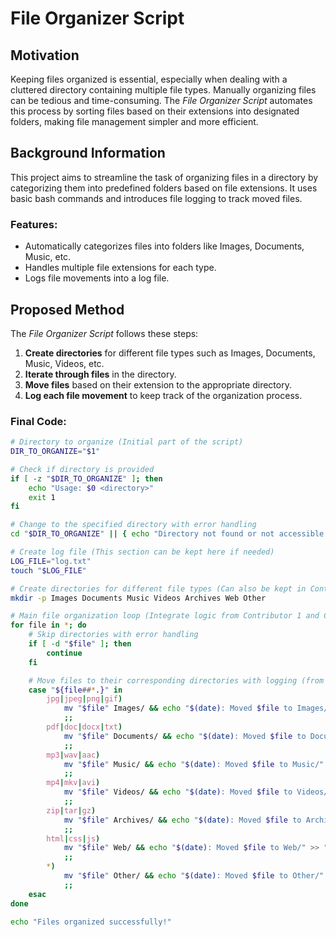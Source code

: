 # File Organizer Script

## Motivation

Keeping files organized is essential, especially when dealing with a cluttered directory containing multiple file types. Manually organizing files can be tedious and time-consuming. The *File Organizer Script* automates this process by sorting files based on their extensions into designated folders, making file management simpler and more efficient.

## Background Information

This project aims to streamline the task of organizing files in a directory by categorizing them into predefined folders based on file extensions. It uses basic bash commands and introduces file logging to track moved files.

### Features:
- Automatically categorizes files into folders like Images, Documents, Music, etc.
- Handles multiple file extensions for each type.
- Logs file movements into a log file.

## Proposed Method

The *File Organizer Script* follows these steps:

1. **Create directories** for different file types such as Images, Documents, Music, Videos, etc.
2. **Iterate through files** in the directory.
3. **Move files** based on their extension to the appropriate directory.
4. **Log each file movement** to keep track of the organization process.

### Final Code:

```bash
# Directory to organize (Initial part of the script)
DIR_TO_ORGANIZE="$1"

# Check if directory is provided
if [ -z "$DIR_TO_ORGANIZE" ]; then
    echo "Usage: $0 <directory>"
    exit 1
fi

# Change to the specified directory with error handling
cd "$DIR_TO_ORGANIZE" || { echo "Directory not found or not accessible!"; exit 1; }

# Create log file (This section can be kept here if needed)
LOG_FILE="log.txt"
touch "$LOG_FILE"

# Create directories for different file types (Can also be kept in Contributor 1)
mkdir -p Images Documents Music Videos Archives Web Other

# Main file organization loop (Integrate logic from Contributor 1 and Contributor 2)
for file in *; do
    # Skip directories with error handling
    if [ -d "$file" ]; then
        continue
    fi

    # Move files to their corresponding directories with logging (from Contributor 2)
    case "${file##*.}" in
        jpg|jpeg|png|gif)
            mv "$file" Images/ && echo "$(date): Moved $file to Images/" >> "$LOG_FILE"
            ;;
        pdf|doc|docx|txt)
            mv "$file" Documents/ && echo "$(date): Moved $file to Documents/" >> "$LOG_FILE"
            ;;
        mp3|wav|aac)
            mv "$file" Music/ && echo "$(date): Moved $file to Music/" >> "$LOG_FILE"
            ;;
        mp4|mkv|avi)
            mv "$file" Videos/ && echo "$(date): Moved $file to Videos/" >> "$LOG_FILE"
            ;;
        zip|tar|gz)
            mv "$file" Archives/ && echo "$(date): Moved $file to Archives/" >> "$LOG_FILE"
            ;;
        html|css|js)
            mv "$file" Web/ && echo "$(date): Moved $file to Web/" >> "$LOG_FILE"
            ;;
        *)
            mv "$file" Other/ && echo "$(date): Moved $file to Other/" >> "$LOG_FILE"
            ;;
    esac
done

echo "Files organized successfully!"
